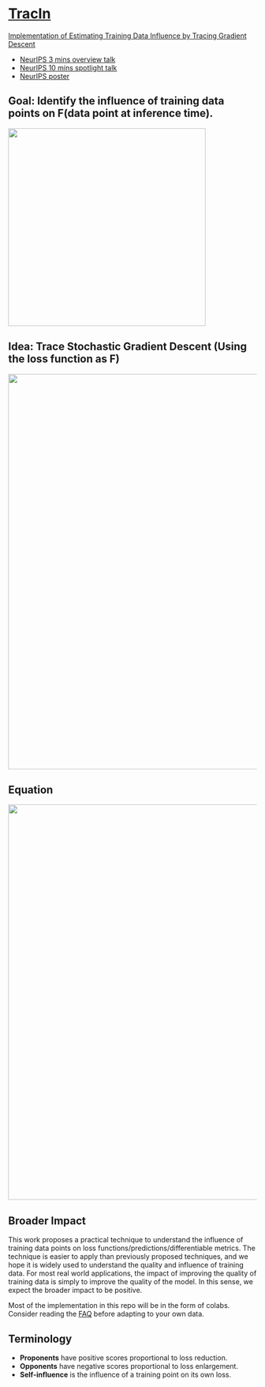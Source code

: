 # [TracIn](https://github.com/frederick0329/TracIn)
[Implementation of Estimating Training Data Influence by Tracing Gradient Descent](https://arxiv.org/pdf/2002.08484.pdf)
* [NeurIPS 3 mins overview talk](https://videos.neurips.cc/category/34/search/Estimating%20Training%20Data/video/slideslive-38937872?t=0)
* [NeurIPS 10 mins spotlight talk](https://videos.neurips.cc/category/34/search/Estimating%20Training%20Data/video/slideslive-38936700?t=27)
* [NeurIPS poster](https://github.com/frederick0329/TracIn/blob/master/figures/neurips_poster.pdf)


## Goal: Identify the influence of training data points on F(data point at inference time).

<img src="figures/goal.png" width="400"/>

## Idea: Trace Stochastic Gradient Descent (Using the loss function as F)

<img src="figures/idea.png" width="800"/>

## Equation 

<img src="figures/tracincp.png" width="800"/>

## Broader Impact
This work proposes a practical technique to understand the influence of training data points on loss functions/predictions/differentiable metrics. The technique is easier to apply than previously proposed techniques, and we hope it is widely used to understand the quality and influence of training data. For most real world applications, the impact of improving the quality of training data is simply to improve the quality of the model. In this sense, we expect the broader impact to be positive.

Most of the implementation in this repo will be in the form of colabs. Consider reading the [FAQ](https://drive.google.com/file/d/1zL3hwW4wFru49_-zwpmliRDdCahjumXa/view) before adapting to your own data.

## Terminology
* **Proponents** have positive scores proportional to loss reduction.
* **Opponents** have negative scores proportional to loss enlargement.
* **Self-influence** is the influence of a training point on its own loss.
